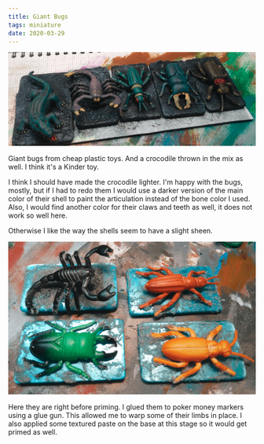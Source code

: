 ```yaml
---
title: Giant Bugs
tags: miniature
date: 2020-03-29
---
```


![image-20200722151518528](image-20200722151518528.png)

Giant bugs from cheap plastic toys. And a crocodile thrown in the mix as well. I think it's a Kinder toy.

I think I should have made the crocodile lighter. I'm happy with the bugs, mostly, but if I had to redo them I would use a darker version of the main color of their shell to paint the articulation instead of the bone color I used. Also, I would find another color for their claws and teeth as well, it does not work so well here.

Otherwise I like the way the shells seem to have a slight sheen.

![image-20200722150528062](image-20200722150528062.png)

Here they are right before priming. I glued them to poker money markers using a glue gun. This allowed me to warp some of their limbs in place. I also applied some textured paste on the base at this stage so it would get primed as well.